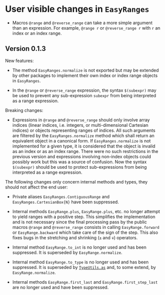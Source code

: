 # User visible changes in `EasyRanges`

- Macros `@range` and `@reverse_range` can take a more simple argument than an expression.
  For example, `@range r` or `@reverse_range r` with `r` an index or an index range.


## Version 0.1.3

New features:

- The method `EasyRanges.normalize` is not exported but may be extended by other packages
  to implement their own index or index range objects in `EasyRanges`.

- In the `@range` or `@reverse_range` expression, the syntax `$(subexpr)` may be used to
  prevent any sub-expression `subexpr` from being interpreted as a range expression.

Breaking changes:

- Expressions in `@range` and `@reverse_range` should only involve array indices (linear
  indices, i.e. integers, or multi-dimensional Cartesian indices) or objects representing
  ranges of indices. All such arguments are filtered by the `EasyRanges.normalize` method
  which shall return an equivalent object in a canonical form. If `EasyRanges.normalize`
  is not implemented for a given type, it is considered that the object is invalid as an
  index or as an index range. There were no such restrictions in the previous version and
  expressions involving non-index objects could possibly work but this was a source of
  confusion. Now the syntax `$(subexpr)` should be used to protect sub-expressions from
  being interpreted as a range expression.

The following changes only concern internal methods and types, they should not affect the end user:

- Private aliases `EasyRanges.ContiguousRange` and `EasyRanges.CartesianBox{N}` have been
  suppressed.

- Internal methods `EasyRange.plus`, `EasyRange.plus`, etc. no longer attempt to yield
  ranges with a positive step. This simplifies the implementation and is not necessary
  since the final processing pass by the public macros `@range` and `@reverse_range`
  consists in calling `EasyRange.forward` or `EasyRange.backward` which take care of the
  sign of the step. This also fixes bugs in the stretching and shrinking (`±` and `∓`)
  operators.

- Internal method `EasyRange.to_int` is no longer used and has been suppressed. It is
  superseded by `EasyRange.normalize`.

- Internal method `EasyRange.to_type` is no longer used and has been suppressed. It is
  superseded by [`TypeUtils.as`](https://github.com/emmt/TypeUtils.jl) and, to some
  extend, by `EasyRange.normalize`.

- Internal methods `EasyRange.first_last` and `EasyRange.first_step_last` are no longer
  used and have been suppressed.
